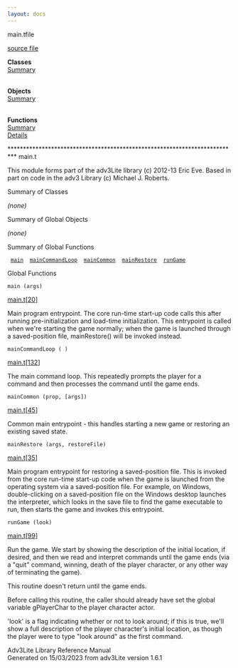 ```yaml
---
layout: docs
---
```

<span class="title">main.t</span><span class="type">file</span>

[source file](../source/main.t.html)

**Classes**  
[Summary](#_ClassSummary_)  
 

**Objects**  
[Summary](#_ObjectSummary_)  
 

**Functions**  
[Summary](#_FunctionSummary_)  
[Details](#_Functions_)

<div class="fdesc">

\*\*\*\*\*\*\*\*\*\*\*\*\*\*\*\*\*\*\*\*\*\*\*\*\*\*\*\*\*\*\*\*\*\*\*\*\*\*\*\*\*\*\*\*\*\*\*\*\*\*\*\*\*\*\*\*\*\*\*\*\*\*\*\*\*\*\*\*\*\*\*\*\*\*
main.t

This module forms part of the adv3Lite library (c) 2012-13 Eric Eve.
Based in part on code in the adv3 Library (c) Michael J. Roberts.

</div>

<span id="_ClassSummary_"></span>

<div class="mjhd">

<span class="hdln">Summary of Classes</span>  

</div>

*(none)* <span id="_ObjectSummary_"></span>

<div class="mjhd">

<span class="hdln">Summary of Global Objects</span>  

</div>

*(none)* <span id="FunctionSummary_"></span>

<div class="mjhd">

<span class="hdln">Summary of Global Functions</span>  

</div>

` `[`main`](#main)`  `[`mainCommandLoop`](#mainCommandLoop)`  `[`mainCommon`](#mainCommon)`  `[`mainRestore`](#mainRestore)`  `[`runGame`](#runGame)`  `

<span id="_Functions_"></span>

<div class="mjhd">

<span class="hdln">Global Functions</span>  

</div>

<span id="main"></span>

`main (args)`

[main.t](../file/main.t.html)\[[20](../source/main.t.html#20)\]

<div class="desc">

Main program entrypoint. The core run-time start-up code calls this
after running pre-initialization and load-time initialization. This
entrypoint is called when we're starting the game normally; when the
game is launched through a saved-position file, mainRestore() will be
invoked instead.

</div>

<span id="mainCommandLoop"></span>

`mainCommandLoop ( )`

[main.t](../file/main.t.html)\[[132](../source/main.t.html#132)\]

<div class="desc">

The main command loop. This repeatedly prompts the player for a command
and then processes the command until the game ends.

</div>

<span id="mainCommon"></span>

`mainCommon (prop, [args])`

[main.t](../file/main.t.html)\[[45](../source/main.t.html#45)\]

<div class="desc">

Common main entrypoint - this handles starting a new game or restoring
an existing saved state.

</div>

<span id="mainRestore"></span>

`mainRestore (args, restoreFile)`

[main.t](../file/main.t.html)\[[35](../source/main.t.html#35)\]

<div class="desc">

Main program entrypoint for restoring a saved-position file. This is
invoked from the core run-time start-up code when the game is launched
from the operating system via a saved-position file. For example, on
Windows, double-clicking on a saved-position file on the Windows desktop
launches the interpreter, which looks in the save file to find the game
executable to run, then starts the game and invokes this entrypoint.

</div>

<span id="runGame"></span>

`runGame (look)`

[main.t](../file/main.t.html)\[[99](../source/main.t.html#99)\]

<div class="desc">

Run the game. We start by showing the description of the initial
location, if desired, and then we read and interpret commands until the
game ends (via a "quit" command, winning, death of the player character,
or any other way of terminating the game).

This routine doesn't return until the game ends.

Before calling this routine, the caller should already have set the
global variable gPlayerChar to the player character actor.

'look' is a flag indicating whether or not to look around; if this is
true, we'll show a full description of the player character's initial
location, as though the player were to type "look around" as the first
command.

</div>

<div class="ftr">

Adv3Lite Library Reference Manual  
Generated on 15/03/2023 from adv3Lite version 1.6.1

</div>
